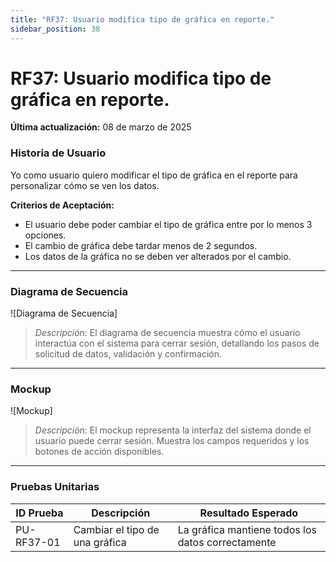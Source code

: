 ```yaml
---
title: "RF37: Usuario modifica tipo de gráfica en reporte."  
sidebar_position: 38
---
```


# RF37: Usuario modifica tipo de gráfica en reporte.

**Última actualización:** 08 de marzo de 2025

### Historia de Usuario

Yo como usuario quiero modificar el tipo de gráfica en el reporte para personalizar cómo se ven los datos.

  **Criterios de Aceptación:**
  - El usuario debe poder cambiar el tipo de gráfica entre por lo menos 3 opciones.
  - El cambio de gráfica debe tardar menos de 2 segundos.
  - Los datos de la gráfica no se deben ver alterados por el cambio.

---

### Diagrama de Secuencia

![Diagrama de Secuencia] 

> *Descripción*: El diagrama de secuencia muestra cómo el usuario interactúa con el sistema para cerrar sesión, detallando los pasos de solicitud de datos, validación y confirmación.

---

### Mockup

![Mockup]

> *Descripción*: El mockup representa la interfaz del sistema donde el usuario puede cerrar sesión. Muestra los campos requeridos y los botones de acción disponibles.

--- 

### Pruebas Unitarias 
| ID Prueba | Descripción | Resultado Esperado |
|-----------|-------------|--------------------|
|PU-RF37-01|Cambiar el tipo de una gráfica|La gráfica mantiene todos los datos correctamente|